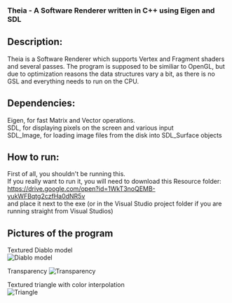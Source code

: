 ### Theia - A Software Renderer written in C++ using Eigen and SDL  
## Description:  
Theia is a Software Renderer which supports Vertex and Fragment shaders and several passes. The program is supposed to be similiar to OpenGL, but due to optimization reasons the data structures vary a bit, as there is no GSL and everything needs to run on the CPU.  

## Dependencies:
Eigen, for fast Matrix and Vector operations.  
SDL, for displaying pixels on the screen and various input  
SDL_Image, for loading image files from the disk into SDL_Surface objects

## How to run:
First of all, you shouldn't be running this.  
If you really want to run it, you will need to download this Resource folder:  
https://drive.google.com/open?id=1WkT3noQEMB-yukWFBqtg2czfHa0dNR5v  
and place it next to the exe (or in the Visual Studio project folder if you are running straight from Visual Studios)

## Pictures of the program  
Textured Diablo model  
![Diablo model](https://i.imgur.com/rl4Vvtu.png)  

Transparency
![Transparency](https://i.imgur.com/WsuVH9m.png)

Textured triangle with color interpolation  
![Triangle](https://i.imgur.com/od3a4C2.png)
